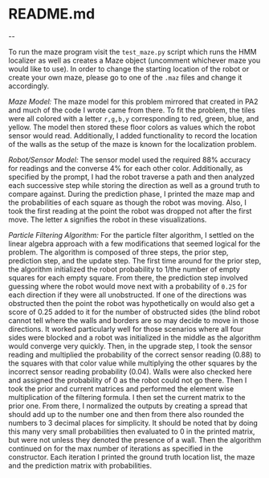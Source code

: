 # README.md 
--

To run the maze program visit the `test_maze.py` script which runs the HMM localizer as well as creates a Maze object (uncomment whichever maze you would like to use). In order to change the starting location of the robot or create your own maze, please go to one of the `.maz` files and change it accordingly. 

*Maze Model:* The maze model for this problem mirrored that created in PA2 and much of the code I wrote came from there. To fit the problem, the tiles were all colored with a letter `r,g,b,y` corresponding to red, green, blue, and yellow. The model then stored these floor colors as values which the robot sensor would read. Additionally, I added functionality to record the location of the walls as the setup of the maze is known for the localization problem. 

*Robot/Sensor Model:* The sensor model used the required 88% accuracy for readings and the converse 4% for each other color. Additionally, as specified by the prompt, I had the robot traverse a path and then analyzed each successive step while storing the direction as well as a ground truth to compare against. During the prediction phase, I printed the maze map and the probabilities of each square as though the robot was moving. Also, I took the first reading at the point the robot was dropped not after the first move. The letter `A` signifies the robot in these visualizations. 

*Particle Filtering Algorithm:* For the particle filter algorithm, I settled on the linear algebra approach with a few modifications that seemed logical for the problem. The algorithm is composed of three steps, the prior step, prediction step, and the update step. The first time around for the prior step, the algorithm initialized the robot probability to 1/the number of empty squares for each empty square. From there, the prediction step involved guessing where the robot would move next with a probability of `0.25` for each direction if they were all unobstructed. If one of the directions was obstructed then the point the robot was hypothetically on would also get a score of 0.25 added to it for the number of obstructed sides (the blind robot cannot tell where the walls and borders are so may decide to move in those directions. It worked particularly well for those scenarios where all four sides were blocked and a robot was initialized in the middle as the algorithm would converge very quickly. Then, in the upgrade step, I took the sensor reading and multiplied the probability of the correct sensor reading (0.88) to the squares with that color value while multiplying the other squares by the incorrect sensor reading probability (0.04). Walls were also checked here and assigned the probability of 0 as the robot could not go there. Then I took the prior and current matrices and performed the element wise multiplication of the filtering formula. I then set the current matrix to the prior one. From there, I normalized the outputs by creating a spread that should add up to the number one and then from there also rounded the numbers to 3 decimal places for simplicity. It should be noted that by doing this many very small probabilities then evaluated to 0 in the printed matrix, but were not unless they denoted the presence of a wall. Then the algorithm continued on for the max number of iterations as specified in the constructor. Each iteration I printed the ground truth location list, the maze and the prediction matrix with probabilities. 
